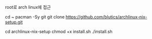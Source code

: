 root로 arch linux에 접근

cd ~
pacman -Sy git
git clone https://github.com/blutics/archlinux-nix-setup.git

cd archlinux-nix-setup
chmod +x install.sh
./install.sh
